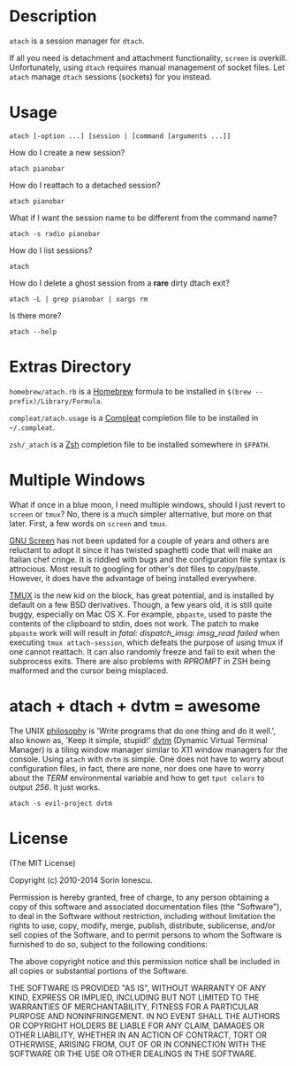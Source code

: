 # Description

`atach` is a session manager for `dtach`.

If all you need is detachment and attachment functionality, `screen` is
overkill. Unfortunately, using `dtach` requires manual management of socket
files. Let `atach` manage `dtach` sessions (sockets) for you instead.

# Usage

    atach [‐option ...] [session | [command [arguments ...]]

How do I create a new session?

    atach pianobar

How do I reattach to a detached session?

    atach pianobar

What if I want the session name to be different from the command name?

    atach -s radio pianobar

How do I list sessions?

    atach

How do I delete a ghost session from a __rare__ dirty dtach exit?

    atach -L | grep pianobar | xargs rm

Is there more?

    atach --help

# Extras Directory

`homebrew/atach.rb` is a [Homebrew](https://mxcl.github.com/homebrew
"Homebrew") formula to be installed in `$(brew --prefix)/Library/Formula`.

`compleat/atach.usage` is a [Compleat](https://github.com/mbrubeck/compleat
"Completion for human beings") completion file to be installed in `~/.compleat`.

`zsh/_atach` is a [Zsh](http://www.zsh.org) completion file to be installed
somewhere in `$FPATH`.

# Multiple Windows

What if once in a blue moon, I need multiple windows, should I just revert to
`screen` or `tmux`? No, there is a much simpler alternative, but more on that
later. First, a few words on `screen` and `tmux`.

[GNU Screen](http://www.gnu.org/software/screen "GNU Screen") has not been
updated for a couple of years and others are reluctant to adopt it since it has
twisted spaghetti code that will make an Italian chef cringe. It is riddled
with bugs and the configuration file syntax is attrocious. Most result to
googling for other's dot files to copy/paste. However, it does have the
advantage of being installed everywhere.

[TMUX](http://tmux.sourceforge.net "TMUX") is the new kid on the block, has
great potential, and is installed by default on a few BSD derivatives. Though,
a few years old, it is still quite buggy, especially on Mac OS X. For example,
`pbpaste`, used to paste the contents of the clipboard to stdin, does not
work. The patch to make `pbpaste` work will will result in *fatal:
dispatch_imsg: imsg_read failed* when executing `tmux attach-session`, which
defeats the purpose of using tmux if one cannot reattach. It can also randomly
freeze and fail to exit when the subprocess exits. There are also problems with
_RPROMPT_ in ZSH being malformed and the cursor being misplaced.

# atach + dtach + dvtm = awesome

The UNIX [philosophy](http://en.wikipedia.org/wiki/Unix_philosophy) is 'Write
programs that do one thing and do it well.', also known as, 'Keep it simple,
stupid!' [dvtm](http://www.brain-dump.org/projects/dvtm) (Dynamic Virtual
Terminal Manager) is a tiling window manager similar to X11 window managers for
the console. Using `atach` with `dvtm` is simple. One does not have to worry
about configuration files, in fact, there are none, nor does one have to worry
about the _TERM_ environmental variable and how to get `tput colors` to output
_256_. It just works.

    atach -s evil-project dvtm

# License

(The MIT License)

Copyright (c) 2010-2014 Sorin Ionescu.

Permission is hereby granted, free of charge, to any person obtaining a copy of
this software and associated documentation files (the "Software"), to deal in
the Software without restriction, including without limitation the rights to
use, copy, modify, merge, publish, distribute, sublicense, and/or sell copies
of the Software, and to permit persons to whom the Software is furnished to do
so, subject to the following conditions:

The above copyright notice and this permission notice shall be included in all
copies or substantial portions of the Software.

THE SOFTWARE IS PROVIDED "AS IS", WITHOUT WARRANTY OF ANY KIND, EXPRESS OR
IMPLIED, INCLUDING BUT NOT LIMITED TO THE WARRANTIES OF MERCHANTABILITY,
FITNESS FOR A PARTICULAR PURPOSE AND NONINFRINGEMENT. IN NO EVENT SHALL THE
AUTHORS OR COPYRIGHT HOLDERS BE LIABLE FOR ANY CLAIM, DAMAGES OR OTHER
LIABILITY, WHETHER IN AN ACTION OF CONTRACT, TORT OR OTHERWISE, ARISING FROM,
OUT OF OR IN CONNECTION WITH THE SOFTWARE OR THE USE OR OTHER DEALINGS IN THE
SOFTWARE.

